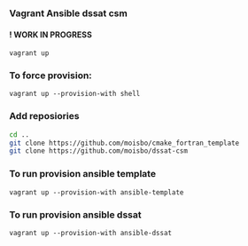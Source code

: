 ### Vagrant Ansible dssat csm

#### ! WORK IN PROGRESS

`vagrant up`

### To force provision:
`vagrant up --provision-with shell`

### Add reposiories


```bash
cd ..
git clone https://github.com/moisbo/cmake_fortran_template
git clone https://github.com/moisbo/dssat-csm
```

### To run provision ansible template
`vagrant up --provision-with ansible-template`

### To run provision ansible dssat
`vagrant up --provision-with ansible-dssat`
